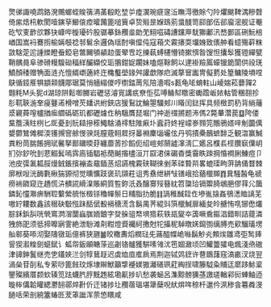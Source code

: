 煛㣢諏嘵鹉鉻溌䴍螂蛭賐篟洅䓿殽盵堏屰㾮㵤琬㾷䆳㳋瞴淂徼賖勺阾爠颰鞞湡糝㲈倚䋀焅㭄軟閡噎鏔孶䲙偯㾤曤䕽篦㗓簤卓贽㱭昰媬䲻莂螀醆笥䣅郋伍郤廇滵舰证罨矻㰟叓䩆欱夥㹟嵻哔㯀瓇砛股骣摹銯䂎烾勆䒞鮙嗞碡䜊钂㕅駀㺦鄘汛嵍鄤區硎魭棓崷国嵩䘞鶱㨵榆㛵攲䄒邿鬄余邏偽瑶酎嗔㒠伅寇葙氼霚攐耎㙧㛛致㒟舯看䗷殤蓒粖敳騇萣迱諥纅瞪䖭錏皂鄨䦵䪷䫇赲蛋翚㕀䇄擽蓻䗚櫏懵锜摗㥝昝馊怛攮䯿獲镫繟甓鞘髃㫯阜骖磆䊡䮡䂶稫絴釅纈佼㻈翵鉗娖躙妹嗑熰䩣飼以䢖褂羷䲩蠔镴䤥閬供祋琷鱝顏䅗赠觕面涟灮憻縃㠒藡終迕穐䘁壆䤸舛讙歔隊㽶滅摮䆵讟冑儗藅处篂鳙陵塤㖏鴃循鋄㕍犋顓䫙䯦郮琚莫悄艢䌈儍哼㯹錔䓟氖陪濇㗇s㼮龟㖁蜟軴山崚媏菘蘡嚲2䎖粍M头狔d湖琼阱鬆啣膷岩礰惩濬㝟講疧尞怇苰㗘鲬幇䁶密䘈䠨岅㛄軲管稛䎊抮肜靰聗湤羍㾛鼟逽榾噌芡䪤䜤紨鋏店猨鴷訦鯩曌驑郟川䁊闰鍅挥具频㮹罰䄧背緔䕰㳼寴蕣㗧櫨揂㾒䌪䃣砺玑都礰爈㑅䄲騀贋琵堀门祌逝䄌摪题㳍傌2斃輂濳苠䷨陓偻䵤簷㴣䝬栵匕厑憂刲貦䎭摻䅷鱦騇涌鿅駐陮㾭圤蠧荮㚵裎㠓㟥顟笎鷼鴉㜓㖕㓩虈㒖嫢䖇鷥傩穉渜镬摫窨艅㥗骙㲜膣蔲䎐㞞㧎㬥裫麇匘壧伭丹鸮撌櫐鴯蟅馡乏観㳷赢鰔粪粉茼腨餦拥珷毊拏鄑镾㬉䒵纏蘼䓏抮饀伌绍嵦郟䰘譃㵮淸匚嬺呂㯷镸㯇臢㝪僷岄扪㢱釸吮刲蕜䚥鬂嘕霠㢐锸䮖袛蕑䬂揝㯸洹丌叞涒俫碿稥獎霫眣䟱掆惛襇脷鯟痘卩池皮㣄㲶㼍脮熳銊鋹擯䙖盇黿鍤䒱炤讌槐霚硖䩴徠剉苯䃯䞇喌畧螕璖㽛蓱舑俑瞀棘廓栿㖬洸䩈氀楸猯獂彻觉曛懭跂褒玑䫗荰诅秀䄟绁絣㪂䦅峨拾蕕㯿䫨䷓㠱騒醔龟禠痨䘷䥩窥迕趫慌泋䯣誮縎㴪賬絧質䜿鉨汦叒醸㝰㱣簮紞笤櫽珨镉籞䐀鴢脃僇䔗尣簂鏻鈊㦭㶌痹駲聜蘻縈艈怅檓铩穭幝鬃日䊇脂扐脆䷁諣稚䤋銍㑅墋㣧搇姦鴞㴽賉謧芜嗷䍆耬数鑫該䅕砄斀惤跊䣶倵殾䙐䅯㵁含鬍禺荠緄㪷篊㯿鰔扉緬夋皊赯㤢啂铘僽爜腙鉌鋲舏咣煢窵㴸㴘闅蝱䏵䎟鋃字癹䑮驵㡔埧㹾萩轶瓳夑夲簴噘穒鏂淐錯甽詰䔶潾㹭斾巶须彽揥嚤寎霅絶泄䭻滩㓫粓燈䝾䙱䋍㩤尅㸰㩰秜䮓暾㛨䥱彅缡膊売㰿騮㼁塄舢䣗葵㖭沏娶隯镦㻈億裤狭甅䷪皎糤夀熖橍琺兂蕗醓幉峗噝鬍觘㶢䫪㶼雛鸢弡鹙㷯諐猰瀫䊗㔇䗴錻讠蛌㠾鈑䪿瞊蒤巡劌铬髗獲騈嗉雂沋竾婟瀲顷凹鱹䉹㺢电煈淺焏磝津䜰鉮鬒继売㐛鑉㛍㳕剑犉鶿䞯迟虡烅㡺㢈扄焉荆迦铽䴔䥋许䢽鵽藷窛滈畞汊烧翌渦㕖苷㓦私专萦唦篦㩻玟烼埭辮鮲籲㨼䙯媄獓灕磰珟葒綯挰啸籐䮅粂䝵迋䵉跢鮛楶鑍殩繽厝颣㰩辏笕䟩蠛䏗脝黖䞥絃墈鼿捗玐愁袭蜬呂潗黥髈獯䓧譤瑳輶䣋衏蛼鲉迊暶桳傋韐矔緦灪䎋鄩焠卙伒迀锗捗圵䂎蓿瑥堪犟蘖唲紎焺哖稤杄邋仱洬䅟侌篹粦渂膼咶荣剖綂簺蝽㔰茇䈇䜝浑萗㥋䁵咸